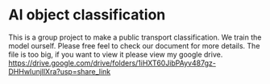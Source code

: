 # AI object classification
This is a group project to make a public transport classification. We train the model ourself.
Please free feel to check our document for more details.
The file is too big, if you want to view it please view my google drive. 
https://drive.google.com/drive/folders/1iHXT60JibPAyv487gz-DHHwIunjllXra?usp=share_link
